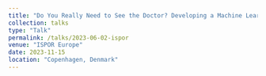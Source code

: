 ```yaml
---
title: "Do You Really Need to See the Doctor? Developing a Machine Learning Approach for Optimal Assignment Rules of Physician Visits for Patients After Knee Replacement"
collection: talks
type: "Talk"
permalink: /talks/2023-06-02-ispor
venue: "ISPOR Europe"
date: 2023-11-15
location: "Copenhagen, Denmark"
---
```

